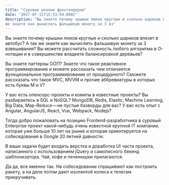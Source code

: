 ```yaml
---
title: "Суровые реалии фронтендеров"
date: "2017-07-11T15:33:59.000Z"
description: "Вы знаете почему крышки люков круглые и сколько шариков влезет в автобус? А так
же знаете как вычислить фальшивую монету за 3 вз"
---
```


<p>Вы знаете почему крышки люков круглые и сколько шариков влезет в автобус? А так же знаете как вычислить фальшивую монету за 3 взвешивания? Вы можете рассчитать сложность любого алгоритма в О-нотации и в совершенстве владеете балансировкой деревьев?</p>
<p>Вы знаете паттерны ООП? Знаете что такое реактивное программирование и можете рассказать чем отличается функциональное программирование от процедурного? Сможете рассказать что такое MVC, MVVM и прочие аббревиатуры в которых есть буквы M и V?</p>
<p>У вас есть опенсорс-проекты и комиты в известные проекты? Вы разбираетесь в SQL и NoSQL? MongoDB, Redis, Elastic, Machine Learning, Big Data, Map-Reduce — не пустые базворды для вас? У вас есть опыт с Angular, AngularJS, React, Vue, Webpack, Nodejs?</p>
<p>Тогда добро пожаловать на позицию Frontend-разработчика в суровый Enterprise проект какой-нибудь очень известной крупной IT компании, которая уже больше 10 лет на рынке и которая ориентируется на собеседования в Google 20 летней давности.</p>
<p>В ваши задачи будет входить верстка и доработка UI части проекта, написанного с использованием jQuery и самописного бекенд шаблонизатора. Чай, кофе и печенюшки прилагаются.</p>
<p>Да да, все именно так. На собеседовании спрашивают как построить ракету, а на деле потом дают изолентой колеса к телегам прикручивать.</p>



